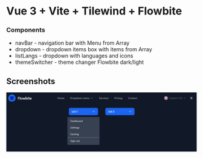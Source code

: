 # Vue 3 + Vite + Tilewind + Flowbite

### Components
- navBar - navigation bar with Menu from Array 
- dropdown - dropdown items box with items from Array
- listLangs - dropdown with languages and icons
- themeSwitcher - theme changer Flowbite dark/light

## Screenshots  
![App Screenshot](public/assets/images/demo_screen.jpg)  

